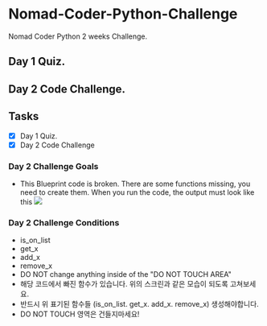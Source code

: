 # Nomad-Coder-Python-Challenge

Nomad Coder Python 2 weeks Challenge.

## Day 1 Quiz.

## Day 2 Code Challenge.

## Tasks

- [x] Day 1 Quiz.
- [x] Day 2 Code Challenge

### Day 2 Challenge Goals

- This Blueprint code is broken. There are some functions missing, you need to create them. When you run the code, the output must look like this
  <img src="https://nomad-coders-assets.s3.amazonaws.com/media/public/django-summernote/2020-04-13/b23ef8d3-eab8-412d-bd66-ea6062ce2b6f.png">

### Day 2 Challenge Conditions

- is_on_list
- get_x
- add_x
- remove_x
- DO NOT change anything inside of the "DO NOT TOUCH AREA"
- 해당 코드에서 빠진 함수가 있습니다. 위의 스크린과 같은 모습이 되도록 고쳐보세요.
- 반드시 위 표기된 함수들 (is_on_list. get_x. add_x. remove_x) 생성해야합니다.
- DO NOT TOUCH 영역은 건들지마세요!
